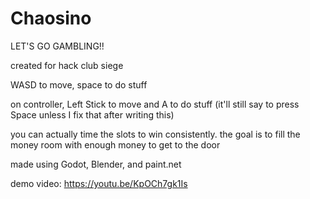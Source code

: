 # Chaosino

LET'S GO GAMBLING!!

created for hack club siege

WASD to move, space to do stuff

on controller, Left Stick to move and A to do stuff (it'll still say to press Space unless I fix that after writing this)

you can actually time the slots to win consistently. the goal is to fill the money room with enough money to get to the door

made using Godot, Blender, and paint.net

demo video: https://youtu.be/KpOCh7gk1Is

